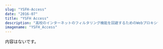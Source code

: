 ```yaml
---
slug: "YSFH-Access"
date: "2016-07"
title: "YSFH Access"
description: "高校のインターネットのフィルタリング機能を回避するためのWebプロキシサイトを作りました。YouTube見られます。"
imagename: "YSFH_Access"
---
```

内容はないです。
